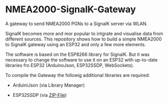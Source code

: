 # NMEA2000-SignalK-Gateway
A gateway to send  NMEA2000 PGNs to a SignalK server via WLAN.

SignalK becomes more and mor popular to intgrate and visualise data from different sources.
This repository shows how to build a simple NMEA2000 to SignalK gateway using an ESP32 and only a few more elements.

The software is based on the ESP8266 library for SignalK. But it was necessary to change the software to use it on an ESP32 with up-to-date libraries fro ESP32 (ArduinoJson, ESP32SSDP, WebSockets).

To compile the Gateway the followig additional libraries are required:

- ArduiniJson (via Library Manager)

- ESP32SSDP (via [ZIP-File](https://github.com/luc-github/ESP32SSDP))


